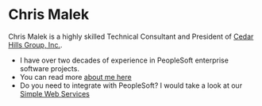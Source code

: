 # Chris Malek

Chris Malek is a highly skilled Technical Consultant and President of [Cedar Hills Group, Inc.](https://www.cedarhillsgroup.com). 


- I have over two decades of experience in PeopleSoft enterprise software projects. 
- You can read more [about me here](https://www.cedarhillsgroup.com/about-us/about-chris-malek/)
- Do you need to integrate with PeopleSoft? I would take a look at our [Simple Web Services](https://sws.books.cedarhillsgroup.com) 

